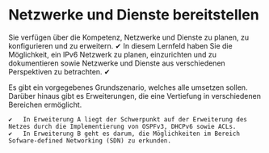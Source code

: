 # Netzwerke und Dienste bereitstellen

Sie verfügen über die Kompetenz, Netzwerke und Dienste zu planen, zu konfigurieren und zu erweitern.
✔ 	In diesem Lernfeld haben Sie die Möglichkeit, ein IPv6 Netzwerk zu planen, einzurichten und zu dokumentieren sowie Netzwerke und Dienste aus verschiedenen Perspektiven zu betrachten.
✔ 	

Es gibt ein vorgegebenes Grundszenario, welches alle umsetzen sollen. Darüber hinaus gibt es Erweiterungen, die eine Vertiefung in verschiedenen Bereichen ermöglicht.

  	✔ 	In Erweiterung A liegt der Schwerpunkt auf der Erweiterung des Netzes durch die Implementierung von OSPFv3, DHCPv6 sowie ACLs.
  	✔ 	In Erweiterung B geht es darum, die Möglichkeiten im Bereich Sofware-defined Networking (SDN) zu erkunden.
